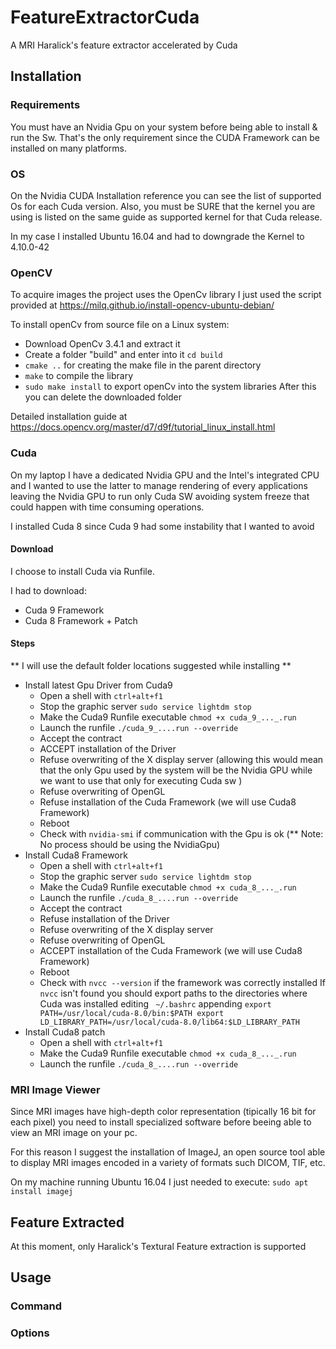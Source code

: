 # FeatureExtractorCuda
A MRI Haralick's feature extractor accelerated by Cuda

## Installation

### Requirements

You must have an Nvidia Gpu on your system before being able to install & run the Sw. That's the only requirement since the CUDA Framework can be installed on many platforms.

### OS

On the Nvidia CUDA Installation reference you can see the list of supported Os for each Cuda version.
Also, you must be SURE that the kernel you are using is listed on the same guide as supported kernel for that Cuda release.

In my case I installed Ubuntu 16.04 and had to downgrade the Kernel to 4.10.0-42

### OpenCV

To acquire images the project uses the OpenCv library
I just used the script provided at https://milq.github.io/install-opencv-ubuntu-debian/

To install openCv from source file on a Linux system:
* Download OpenCv 3.4.1 and extract it
* Create a folder "build" and enter into it `cd build`
* `cmake ..` for creating the make file in the parent directory
* `make` to compile the library
* `sudo make install` to export openCv into the system libraries
	After this you can delete the downloaded folder 

Detailed installation guide at https://docs.opencv.org/master/d7/d9f/tutorial_linux_install.html

### Cuda

On my laptop I have a dedicated Nvidia GPU and the Intel's integrated CPU and I wanted to use the latter to manage rendering of every applications leaving the Nvidia GPU to run only Cuda SW avoiding system freeze that could happen with time consuming operations.

I installed Cuda 8 since Cuda 9 had some instability that I wanted to avoid

#### Download

I choose to install Cuda via Runfile.

I had to download:
* Cuda 9 Framework 
* Cuda 8 Framework + Patch

#### Steps

** I will use the default folder locations suggested while installing ** 

* Install latest Gpu Driver from Cuda9
	* Open a shell with `ctrl+alt+f1`
	* Stop the graphic server `sudo service lightdm stop`
	* Make the Cuda9 Runfile executable `chmod +x cuda_9_..._.run`
	* Launch the runfile `./cuda_9_....run --override`
	* Accept the contract
	* ACCEPT installation of the Driver
	* Refuse overwriting of the X display server (allowing this would mean that the only Gpu used by the system will be the Nvidia GPU while we want to use that only for executing Cuda sw )
	* Refuse overwriting of OpenGL
	* Refuse installation of the Cuda Framework (we will use Cuda8 Framework)
	* Reboot
	* Check with `nvidia-smi` if communication with the Gpu is ok (** Note: No process should be using the NvidiaGpu)
* Install Cuda8 Framework
	* Open a shell with `ctrl+alt+f1`
	* Stop the graphic server `sudo service lightdm stop`
	* Make the Cuda9 Runfile executable `chmod +x cuda_8_..._.run`
	* Launch the runfile `./cuda_8_....run --override`
	* Accept the contract
	* Refuse installation of the Driver
	* Refuse overwriting of the X display server 
	* Refuse overwriting of OpenGL
	* ACCEPT installation of the Cuda Framework (we will use Cuda8 Framework)
	* Reboot
	* Check with `nvcc --version` if the framework was correctly installed
		If `nvcc` isn't found you should export paths to the directories where Cuda was installed editing ` ~/.bashrc` appending
		`export PATH=/usr/local/cuda-8.0/bin:$PATH
		export LD_LIBRARY_PATH=/usr/local/cuda-8.0/lib64:$LD_LIBRARY_PATH`
* Install Cuda8 patch
	* Open a shell with `ctrl+alt+f1`
	* Make the Cuda9 Runfile executable `chmod +x cuda_8_..._.run`
	* Launch the runfile `./cuda_8_....run --override`



### MRI Image Viewer
Since MRI images have high-depth color representation (tipically 16 bit for each pixel) you need to install specialized software before beeing able to view an MRI image on your pc.

For this reason I suggest the installation of ImageJ, an open source tool able to display MRI images encoded in a variety of formats such DICOM, TIF, etc.

On my machine running Ubuntu 16.04 I just needed to execute:
`sudo apt install imagej`

## Feature Extracted

At this moment, only Haralick's Textural Feature extraction is supported


## Usage

### Command

### Options
